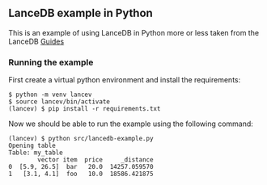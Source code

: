 ## LanceDB example in Python
This is an example of using LanceDB in Python more or less taken from the
LanceDB [Guides](https://lancedb.github.io/lancedb/guides/tables/)

### Running the example
First create a virtual python environment and install the requirements:
```console
$ python -m venv lancev
$ source lancev/bin/activate
(lancev) $ pip install -r requirements.txt
```
Now we should be able to run the example using the following command:
```console
(lancev) $ python src/lancedb-example.py 
Opening table
Table: my_table
        vector item  price     _distance
0  [5.9, 26.5]  bar   20.0  14257.059570
1   [3.1, 4.1]  foo   10.0  18586.421875
```

